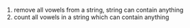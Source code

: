 1. remove all vowels from a string, string can contain anything
2. count all vowels in a string which can contain anything